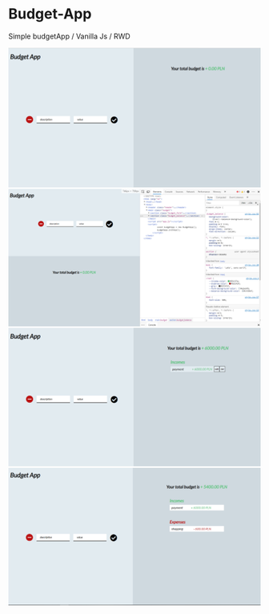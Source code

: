 # Budget-App

Simple budgetApp / Vanilla Js / RWD

![](img/budapp1.png)
![](img/budapp2.png)
![](img/budapp3.png)
![](img/budapp4.png)
